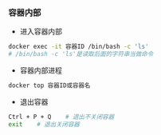 ### 容器内部

* 进入容器内部

```bash
docker exec -it 容器ID /bin/bash -c 'ls'
# /bin/bash -c 'ls'是读取后面的字符串当做命令
```

* 容器内部进程

```bash
docker top 容器ID或容器名
```

* 退出容器
```bash
Ctrl + P + Q    # 退出不关闭容器 
exit	# 退出关闭容器
```
